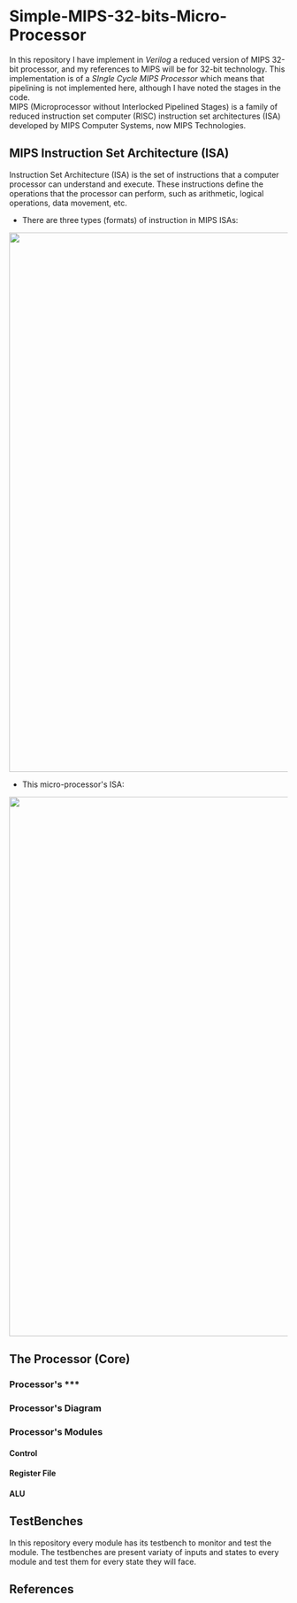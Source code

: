 # Simple-MIPS-32-bits-Micro-Processor
In this repository I have implement in *Verilog* a reduced version of MIPS 32-bit processor, and my references to MIPS will be for 32-bit technology. This implementation is of a *SIngle Cycle MIPS Processor* which means that pipelining is not implemented here, although I have noted the stages in the code. 
<br />MIPS (Microprocessor without Interlocked Pipelined Stages) is a family of reduced instruction set computer (RISC) instruction set architectures (ISA) developed by MIPS Computer Systems, now MIPS Technologies. 
## MIPS Instruction Set Architecture (ISA)
Instruction Set Architecture (ISA) is the set of instructions that a computer processor can understand and execute. These instructions define the operations that the processor can perform, such as arithmetic, logical operations, data movement, etc.

* There are three types (formats) of instruction in MIPS ISAs:


<img src="https://github.com/Bengal1/Simple-MIPS-32-bits-Micro-Processor/assets/34989887/d7e85073-e758-4a0a-a3b3-fcaab0bf115e" width="975"/>

* This micro-processor's ISA:

<img src="https://github.com/Bengal1/Simple-MIPS-32-bits-Micro-Processor/assets/34989887/46b85ea1-6be3-4ca7-a116-9a9d56dd1506" width="975"/>

## The Processor (Core)

### Processor's ***

### Processor's Diagram

### Processor's Modules

#### Control

#### Register File

#### ALU

## TestBenches
In this repository every module has its testbench to monitor and test the module. The testbenches are present variaty of inputs and states to every module and test them for every state they will face.   

## References

